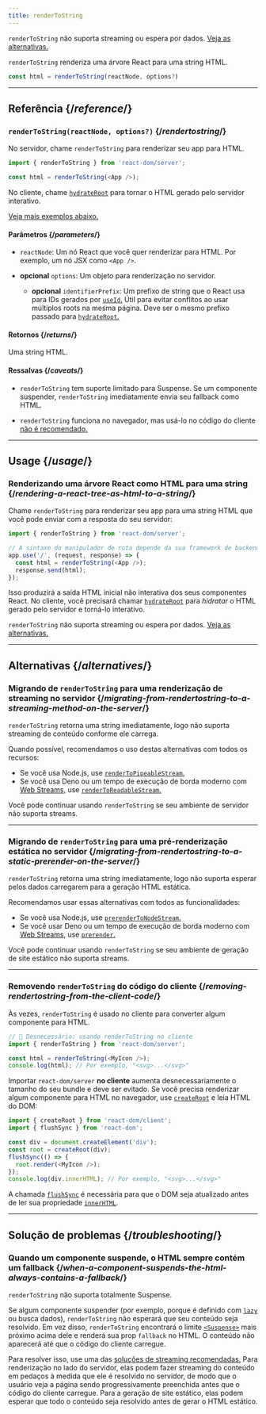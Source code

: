 ```yaml
---
title: renderToString
---
```


<Pitfall>

`renderToString` não suporta streaming ou espera por dados. [Veja as alternativas.](#alternatives)

</Pitfall>

<Intro>

`renderToString` renderiza uma árvore React para uma string HTML.

```js
const html = renderToString(reactNode, options?)
```

</Intro>

<InlineToc />

---

## Referência {/*reference*/}

### `renderToString(reactNode, options?)` {/*rendertostring*/}

No servidor, chame `renderToString` para renderizar seu app para HTML.

```js
import { renderToString } from 'react-dom/server';

const html = renderToString(<App />);
```

No cliente, chame [`hydrateRoot`](/reference/react-dom/client/hydrateRoot) para tornar o HTML gerado pelo servidor interativo.

[Veja mais exemplos abaixo.](#usage)

#### Parâmetros {/*parameters*/}

* `reactNode`: Um nó React que você quer renderizar para HTML. Por exemplo, um nó JSX como `<App />`.

* **opcional** `options`: Um objeto para renderização no servidor.
  * **opcional** `identifierPrefix`: Um prefixo de string que o React usa para IDs gerados por [`useId`.](/reference/react/useId) Útil para evitar conflitos ao usar múltiplos roots na mesma página. Deve ser o mesmo prefixo passado para [`hydrateRoot`.](/reference/react-dom/client/hydrateRoot#parameters)

#### Retornos {/*returns*/}

Uma string HTML.

#### Ressalvas {/*caveats*/}

* `renderToString` tem suporte limitado para Suspense. Se um componente suspender, `renderToString` imediatamente envia seu fallback como HTML.

* `renderToString` funciona no navegador, mas usá-lo no código do cliente [não é recomendado.](#removing-rendertostring-from-the-client-code)

---

## Usage {/*usage*/}

### Renderizando uma árvore React como HTML para uma string {/*rendering-a-react-tree-as-html-to-a-string*/}

Chame `renderToString` para renderizar seu app para uma string HTML que você pode enviar com a resposta do seu servidor:

```js {5-6}
import { renderToString } from 'react-dom/server';

// A sintaxe do manipulador de rota depende da sua framework de backend
app.use('/', (request, response) => {
  const html = renderToString(<App />);
  response.send(html);
});
```

Isso produzirá a saída HTML inicial não interativa dos seus componentes React. No cliente, você precisará chamar [`hydrateRoot`](/reference/react-dom/client/hydrateRoot) para *hidratar* o HTML gerado pelo servidor e torná-lo interativo.

<Pitfall>

`renderToString` não suporta streaming ou espera por dados. [Veja as alternativas.](#alternatives)

</Pitfall>

---

## Alternativas {/*alternatives*/}

### Migrando de `renderToString` para uma renderização de streaming no servidor {/*migrating-from-rendertostring-to-a-streaming-method-on-the-server*/}

`renderToString` retorna uma string imediatamente, logo não suporta streaming de conteúdo conforme ele carrega.

Quando possível, recomendamos o uso destas alternativas com todos os recursos:

* Se você usa Node.js, use [`renderToPipeableStream`.](/reference/react-dom/server/renderToPipeableStream)
* Se você usa Deno ou um tempo de execução de borda moderno com [Web Streams](https://developer.mozilla.org/en-US/docs/Web/API/Streams_API), use [`renderToReadableStream`.](/reference/react-dom/server/renderToReadableStream)

Você pode continuar usando `renderToString` se seu ambiente de servidor não suporta streams.

---

### Migrando de `renderToString` para uma pré-renderização estática no servidor {/*migrating-from-rendertostring-to-a-static-prerender-on-the-server*/}

`renderToString` retorna uma string imediatamente, logo não suporta esperar pelos dados carregarem para a geração HTML estática.

Recomendamos usar essas alternativas com todos as funcionalidades:

* Se você usa Node.js, use [`prerenderToNodeStream`.](/reference/react-dom/static/prerenderToNodeStream)
* Se você usar Deno ou um tempo de execução de borda moderno com [Web Streams](https://developer.mozilla.org/en-US/docs/Web/API/Streams_API), use [`prerender`.](/reference/react-dom/static/prerender)

Você pode continuar usando `renderToString` se seu ambiente de geração de site estático não suporta streams.

---

### Removendo `renderToString` do código do cliente {/*removing-rendertostring-from-the-client-code*/}

Às vezes, `renderToString` é usado no cliente para converter algum componente para HTML.

```js {1-2}
// 🚩 Desnecessário: usando renderToString no cliente
import { renderToString } from 'react-dom/server';

const html = renderToString(<MyIcon />);
console.log(html); // Por exemplo, "<svg>...</svg>"
```

Importar `react-dom/server` **no cliente** aumenta desnecessariamente o tamanho do seu bundle e deve ser evitado. Se você precisa renderizar algum componente para HTML no navegador, use [`createRoot`](/reference/react-dom/client/createRoot) e leia HTML do DOM:

```js
import { createRoot } from 'react-dom/client';
import { flushSync } from 'react-dom';

const div = document.createElement('div');
const root = createRoot(div);
flushSync(() => {
  root.render(<MyIcon />);
});
console.log(div.innerHTML); // Por exemplo, "<svg>...</svg>"
```

A chamada [`flushSync`](/reference/react-dom/flushSync) é necessária para que o DOM seja atualizado antes de ler sua propriedade [`innerHTML`](https://developer.mozilla.org/en-US/docs/Web/API/Element/innerHTML).

---

## Solução de problemas {/*troubleshooting*/}

### Quando um componente suspende, o HTML sempre contém um fallback {/*when-a-component-suspends-the-html-always-contains-a-fallback*/}

`renderToString` não suporta totalmente Suspense.

Se algum componente suspender (por exemplo, porque é definido com [`lazy`](/reference/react/lazy) ou busca dados), `renderToString` não esperará que seu conteúdo seja resolvido. Em vez disso, `renderToString` encontrará o limite [`<Suspense>`](/reference/react/Suspense) mais próximo acima dele e renderá sua prop `fallback` no HTML. O conteúdo não aparecerá até que o código do cliente carregue.

Para resolver isso, use uma das [soluções de streaming recomendadas.](#alternatives) Para renderização no lado do servidor, elas podem fazer streaming do conteúdo em pedaços à medida que ele é resolvido no servidor, de modo que o usuário veja a página sendo progressivamente preenchida antes que o código do cliente carregue. Para a geração de site estático, elas podem esperar que todo o conteúdo seja resolvido antes de gerar o HTML estático.